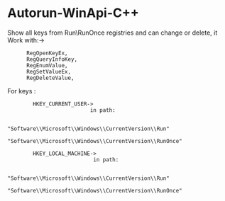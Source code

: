 # Autorun-WinApi-C++
 Show all keys from Run\RunOnce registries and can change or delete, it 
 Work with:->
 
          RegOpenKeyEx,
          RegQueryInfoKey,
          RegEnumValue,
          RegSetValueEx,
          RegDeleteValue,
          
 For keys :
 
            HKEY_CURRENT_USER->
                              in path:
                              
                                    "Software\\Microsoft\\Windows\\CurrentVersion\\Run"
                                    "Software\\Microsoft\\Windows\\CurrentVersion\\RunOnce"    
                                    
            HKEY_LOCAL_MACHINE->
                               in path:
                               
                                    "Software\\Microsoft\\Windows\\CurrentVersion\\Run"
                                    "Software\\Microsoft\\Windows\\CurrentVersion\\RunOnce"
                                    
 
